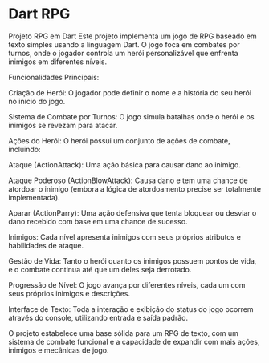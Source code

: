 
# Dart RPG 

Projeto RPG em Dart
Este projeto implementa um jogo de RPG baseado em texto simples usando a linguagem Dart. O jogo foca em combates por turnos, onde o jogador controla um herói personalizável que enfrenta inimigos em diferentes níveis.

Funcionalidades Principais:

Criação de Herói: O jogador pode definir o nome e a história do seu herói no início do jogo.

Sistema de Combate por Turnos: O jogo simula batalhas onde o herói e os inimigos se revezam para atacar.

Ações do Herói: O herói possui um conjunto de ações de combate, incluindo:

Ataque (ActionAttack): Uma ação básica para causar dano ao inimigo.

Ataque Poderoso (ActionBlowAttack): Causa dano e tem uma chance de atordoar o inimigo (embora a lógica de atordoamento precise ser totalmente implementada).

Aparar (ActionParry): Uma ação defensiva que tenta bloquear ou desviar o dano recebido com base em uma chance de sucesso.

Inimigos: Cada nível apresenta inimigos com seus próprios atributos e habilidades de ataque.

Gestão de Vida: Tanto o herói quanto os inimigos possuem pontos de vida, e o combate continua até que um deles seja derrotado.

Progressão de Nível: O jogo avança por diferentes níveis, cada um com seus próprios inimigos e descrições.

Interface de Texto: Toda a interação e exibição do status do jogo ocorrem através do console, utilizando entrada e saída padrão.

O projeto estabelece uma base sólida para um RPG de texto, com um sistema de combate funcional e a capacidade de expandir com mais ações, inimigos e mecânicas de jogo.

